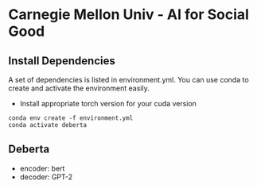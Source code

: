 # Carnegie Mellon Univ - AI for Social Good

## Install Dependencies
A set of dependencies is listed in environment.yml. You can use conda to create and activate the environment easily.
- Install appropriate torch version for your cuda version

```
conda env create -f environment.yml
conda activate deberta
```

## Deberta
- encoder: bert
- decoder: GPT-2
